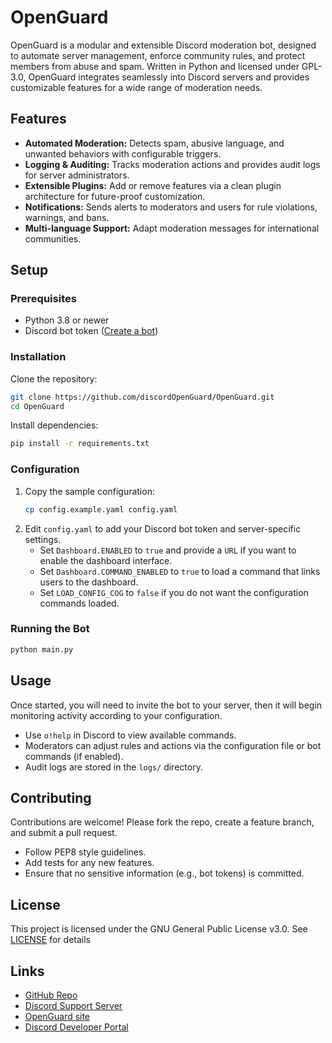 # OpenGuard

OpenGuard is a modular and extensible Discord moderation bot, designed to automate server management, enforce community rules, and protect members from abuse and spam. Written in Python and licensed under GPL-3.0, OpenGuard integrates seamlessly into Discord servers and provides customizable features for a wide range of moderation needs.

## Features

- **Automated Moderation:** Detects spam, abusive language, and unwanted behaviors with configurable triggers.
- **Logging & Auditing:** Tracks moderation actions and provides audit logs for server administrators.
- **Extensible Plugins:** Add or remove features via a clean plugin architecture for future-proof customization.
- **Notifications:** Sends alerts to moderators and users for rule violations, warnings, and bans.
- **Multi-language Support:** Adapt moderation messages for international communities.

## Setup

### Prerequisites

- Python 3.8 or newer
- Discord bot token ([Create a bot](https://discord.com/developers/applications))

### Installation

Clone the repository:

```sh
git clone https://github.com/discordOpenGuard/OpenGuard.git
cd OpenGuard
```

Install dependencies:

```sh
pip install -r requirements.txt
```

### Configuration

1. Copy the sample configuration:
   ```sh
   cp config.example.yaml config.yaml
   ```
2. Edit `config.yaml` to add your Discord bot token and server-specific settings.
   - Set `Dashboard.ENABLED` to `true` and provide a `URL` if you want to enable the dashboard interface.
   - Set `Dashboard.COMMAND_ENABLED` to `true` to load a command that links users to the dashboard.
   - Set `LOAD_CONFIG_COG` to `false` if you do not want the configuration commands loaded.

### Running the Bot

```sh
python main.py
```

## Usage

Once started, you will need to invite the bot to your server, then it will begin monitoring activity according to your configuration.

- Use `o!help` in Discord to view available commands.
- Moderators can adjust rules and actions via the configuration file or bot commands (if enabled).
- Audit logs are stored in the `logs/` directory.

## Contributing

Contributions are welcome! Please fork the repo, create a feature branch, and submit a pull request.

- Follow PEP8 style guidelines.
- Add tests for any new features.
- Ensure that no sensitive information (e.g., bot tokens) is committed.

## License

This project is licensed under the GNU General Public License v3.0. See [LICENSE](LICENSE) for details

## Links

- [GitHub Repo](https://github.com/discordaimod/openguard)
- [Discord Support Server](https://discord.gg/SBCzKepBWF)
- [OpenGuard site](https://openguard.lol)
- [Discord Developer Portal](https://discord.com/developers/applications)
